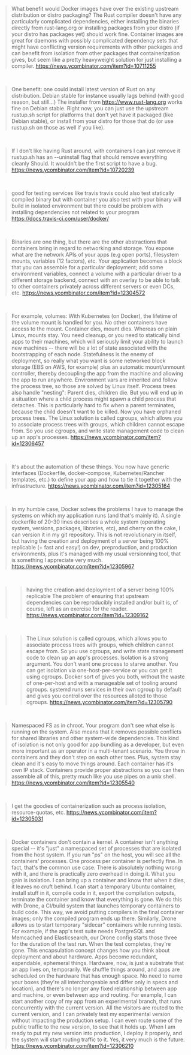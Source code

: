 > What benefit would Docker images have over the existing upstream distribution or distro packaging? The Rust compiler doesn't have any particularly complicated dependencies, either installing the binaries directly from rust-lang.org or installing packages from your distro (if your distro has packages yet) should work fine.
> Container images are great for daemons with possibly complicated dependency sets that might have conflicting version requirements with other packages and can benefit from isolation from other packages that containerization gives, but seem like a pretty heavyweight solution for just installing a compiler.
> https://news.ycombinator.com/item?id=10711255

<br>

> One benefit: one could install latest version of Rust on any distribution. Debian stable for instance usually lags behind (with good reason, but still...)
> The installer from https://www.rust-lang.org works fine on Debian stable. Right now, you can just use the upstream rustup.sh script for platforms that don't yet have it packaged (like Debian stable), or install from your distro for those that do (or use rustup.sh on those as well if you like).

<br>

> If I don't like having Rust around, with containers I can just remove it
> rustup.sh has an --uninstall flag that should remove everything cleanly
> Should. It wouldn't be the first script to have a bug.
> https://news.ycombinator.com/item?id=10720239

<br>

> good for testing services like travis
> travis could also test statically compiled binary
> but with container you also test with your binary will build in isolated environment
> but there could be problem with installing dependencies not related to your program
> https://docs.travis-ci.com/user/docker/

<br>

> Binaries are one thing, but there are the other abstractions that containers bring in regard to networking and storage.
> You expose what are the network APIs of your apps (e.g open ports), filesystem mounts, variables (12 factors), etc.
> Your application becomes a block that you can assemble for a particular deployment; add some environment variables, connect a volume with a particular driver to a different storage backend, connect with an overlay to be able to talk to other containers privately across different servers or even DCs, etc.
> https://news.ycombinator.com/item?id=12304572

<br>

> For example, volumes: With Kubernetes (on Docker), the lifetime of the volume mount is handled for you. No other containers have access to the mount. Container dies, mount dies. Whereas on plain Linux, mounts stay. You need cleanup, or you need to statically bind apps to their machines, which will seriously limit your ability to launch new machines -- there will be a lot of state associated with the bootstrapping of each node. Statefulness is the enemy of deployment, so really what you want is some networked block storage (EBS on AWS, for example) plus an automatic mount/unmount controller, thereby decoupling the app from the machine and allowing the app to run anywhere.
> Environment vars are inherited and follow the process tree, so those are solved by Linux itself.
> Process trees also handle "nesting": Parent dies, children die. But you will end up in a situation where a child process might spawn a child process that detaches. This is particularly hard to fix when a parent terminates, because the child doesn't want to be killed. Now you have orphaned process trees. The Linux solution is called cgroups, which allows you to associate process trees with groups, which children cannot escape from. So you use cgroups, and write state management code to clean up an app's processes.
> https://news.ycombinator.com/item?id=12306457

<br>

> It's about the automation of these things.
You now have generic interfaces (Dockerfile, docker-compose, Kubernetes/Rancher templates, etc.) to define your app and how to tie it together with the infrastructure.
> https://news.ycombinator.com/item?id=12305164

<br>

> In my humble case, Docker solves the problems I have to manage the systems on which my application runs (and that's mainly it). A single dockerfile of 20-30 lines describes a whole system (operating system, versions, packages, libraries, etc), and cherry on the cake, I can version it in my git repository.
> This is not revolutionary in itself, but having the creation and deployment of a server being 100% replicable (+ fast and easy!) on dev, preproduction, and production environments, plus it's managed with my usual versionning tool, that is something I appreciate very much.
> https://news.ycombinator.com/item?id=12305967

<br>

>> having the creation and deployment of a server being 100% replicable
> The problem of ensuring that upstream dependencies can be reproducibly installed and/or built is, of course, left as an exercise for the reader.
> https://news.ycombinator.com/item?id=12309162

<br>

>> The Linux solution is called cgroups, which allows you to associate process trees with groups, which children cannot escape from. So you use cgroups, and write state management code to clean up an app's processes.
>> Isolation is a strong argument. You don't want one process to starve another. You can get isolation via one-host-per-service or you can get it using cgroups. Docker sort of gives you both, without the waste of one-per-host and with a manageable set of tooling around cgroups.
> systemd runs services in their own cgroup by default and gives you control over the resources alloted to those cgroups.
> https://news.ycombinator.com/item?id=12305790

<br>

> Namespaced FS as in chroot.
> Your program don't see what else is running on the system. Also means that it removes possible conflicts for shared libraries and other system-wide dependencies.
> This kind of isolation is not only good for app bundling as a developer, but even more important as an operator in a multi-tenant scenario. You throw in containers and they don't step on each other toes. Plus, system stay clean and it's easy to move things around.
> Each container has it's own IP stack.
> Containers provide proper abstractions so you can then assemble all of this, pretty much like you use pipes on a unix shell.
> https://news.ycombinator.com/item?id=12305540

<br>

> I get the goodies of containerization such as process isolation, resource-quotas, etc.
> https://news.ycombinator.com/item?id=12305031

<br>

> Docker containers don't contain a kernel. A container isn't anything special -- it's "just" a namespaced set of processes that are isolated from the host system. If you run "ps" on the host, you will see all the containers' processes.
> One process per container is perfectly fine. In fact, that's the common use case. There is absolutely nothing wrong with it, and there is practically zero overhead in doing it.
> What you gain is isolation. I can bring up a container and know that when it dies, it leaves no cruft behind. I can start a temporary Ubuntu container, install stuff in it, compile code in it, export the compilation outputs, terminate the container and know that everything is gone. We do this with Drone, a CI/build system that launches temporary containers to build code. This way, we avoid putting compilers in the final container images; only the compiled program ends up there.
> Similarly, Drone allows us to start temporary "sidecar" containers while running tests. For example, if the app's test suite needs PostgreSQL and Memcached and Elasticsearch, our Drone config starts those three for the duration of the test run. When the test completes, they're gone.
> This encapsulation concept changes how you think about deployment and about hardware. Apps become redundant, expendable, ephemeral things. Hardware, now, is just a substrate that an app lives on, temporarily. We shuffle things around, and apps are scheduled on the hardware that has enough space. No need to name your boxes (they're all interchangeable and differ only in specs and location), and there's no longer any fixed relationship between app and machine, or even between app and routing. For example, I can start another copy of my app from an experimental branch, that runs concurrently with the current version. All the visitors are routed to the current version, and I can privately test my experimental version without impacting the production setup. I can even route some of the public traffic to the new version, to see that it holds up. When I am ready to put my new version into production, I deploy it properly, and the system will start routing traffic to it.
> Yes, it very much is the future.
> https://news.ycombinator.com/item?id=12306210
